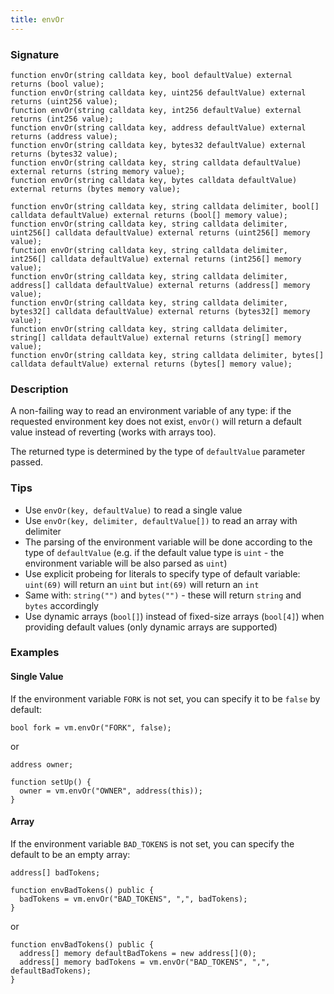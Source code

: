 ```yaml
---
title: envOr
---
```


### Signature

```solidity
function envOr(string calldata key, bool defaultValue) external returns (bool value);
function envOr(string calldata key, uint256 defaultValue) external returns (uint256 value);
function envOr(string calldata key, int256 defaultValue) external returns (int256 value);
function envOr(string calldata key, address defaultValue) external returns (address value);
function envOr(string calldata key, bytes32 defaultValue) external returns (bytes32 value);
function envOr(string calldata key, string calldata defaultValue) external returns (string memory value);
function envOr(string calldata key, bytes calldata defaultValue) external returns (bytes memory value);
```

```solidity
function envOr(string calldata key, string calldata delimiter, bool[] calldata defaultValue) external returns (bool[] memory value);
function envOr(string calldata key, string calldata delimiter, uint256[] calldata defaultValue) external returns (uint256[] memory value);
function envOr(string calldata key, string calldata delimiter, int256[] calldata defaultValue) external returns (int256[] memory value);
function envOr(string calldata key, string calldata delimiter, address[] calldata defaultValue) external returns (address[] memory value);
function envOr(string calldata key, string calldata delimiter, bytes32[] calldata defaultValue) external returns (bytes32[] memory value);
function envOr(string calldata key, string calldata delimiter, string[] calldata defaultValue) external returns (string[] memory value);
function envOr(string calldata key, string calldata delimiter, bytes[] calldata defaultValue) external returns (bytes[] memory value);
```

### Description

A non-failing way to read an environment variable of any type: if the requested environment key does not exist, `envOr()` will return a default value instead of reverting (works with arrays too).

The returned type is determined by the type of `defaultValue` parameter passed.

### Tips

- Use `envOr(key, defaultValue)` to read a single value
- Use `envOr(key, delimiter, defaultValue[])` to read an array with delimiter
- The parsing of the environment variable will be done according to the type of `defaultValue` (e.g. if the default value type is `uint` - the environment variable will be also parsed as `uint`)
- Use explicit probeing for literals to specify type of default variable: `uint(69)` will return an `uint` but `int(69)` will return an `int`
- Same with: `string("")` and `bytes("")` - these will return `string` and `bytes` accordingly
- Use dynamic arrays (`bool[]`) instead of fixed-size arrays (`bool[4]`) when providing default values (only dynamic arrays are supported)

### Examples

#### Single Value

If the environment variable `FORK` is not set, you can specify it to be `false` by default:

```solidity
bool fork = vm.envOr("FORK", false);
```

or

```solidity
address owner;

function setUp() {
  owner = vm.envOr("OWNER", address(this));
}
```

#### Array

If the environment variable `BAD_TOKENS` is not set, you can specify the default to be an empty array:

```solidity
address[] badTokens;

function envBadTokens() public {
  badTokens = vm.envOr("BAD_TOKENS", ",", badTokens);
}
```

or

```solidity
function envBadTokens() public {
  address[] memory defaultBadTokens = new address[](0);
  address[] memory badTokens = vm.envOr("BAD_TOKENS", ",", defaultBadTokens);
}
```
